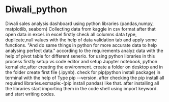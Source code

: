 # Diwali_python
Diwali sales analysis dashboard using python libraries (pandas,numpy, matplotlib, seaborn)
Collecting data from kaggle in csv format after that open data in excel.
in excel firstly check all columns data type, duplicate,null values with the help of data validation tab and apply some functions.
"And do same things in python for more accurate data to help analysing perfect data."
according to the requirements analyz data with the help of pivot table for different senerio.
for using python libraries in this process firstly setup vs code editor and setup Jupyter notebook, python kernal etc,after creating the environment.
create a folder on desktop and in the folder create first file (.ipynb).
check for pip(python install package) in terminal with the help of Type pip --version.
after checking the pip install all required libraries.exmaple:-(pip install pandas) like that.
after installing all the libraries start importing them in the code shell using import keyword.
and start writing codes.
